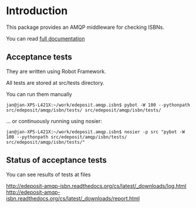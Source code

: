 Introduction
============

This package provides an AMQP middleware for checking ISBNs.

You can read [full documentation](http://edeposit-amqp-isbn.readthedocs.org/cs/latest/ "Full Documentation")


Acceptance tests
-----------------

They are written using Robot Framework.

All tests are stored at src/tests directory.

You can run them manually

    jan@jan-XPS-L421X:~/work/edeposit.amqp.isbn$ pybot -W 100 --pythonpath src/edeposit/amqp/isbn/tests/ src/edeposit/amqp/isbn/tests/


... or continuously running using nosier:

    jan@jan-XPS-L421X:~/work/edeposit.amqp.isbn$ nosier -p src "pybot -W 100 --pythonpath src/edeposit/amqp/isbn/tests/ src/edeposit/amqp/isbn/tests/"


Status of acceptance tests
--------------------------

You can see results of tests at files 

http://edeposit-amqp-isbn.readthedocs.org/cs/latest/_downloads/log.html
http://edeposit-amqp-isbn.readthedocs.org/cs/latest/_downloads/report.html
